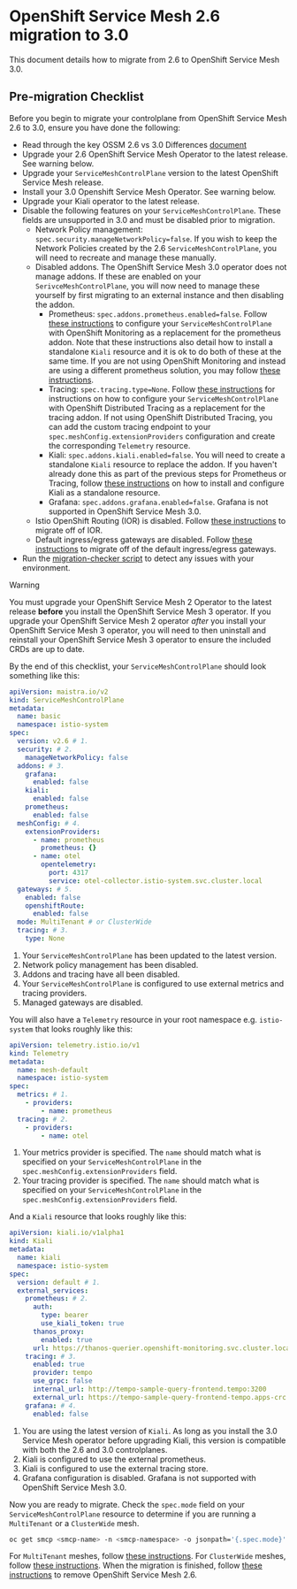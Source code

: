 # OpenShift Service Mesh 2.6 migration to 3.0

This document details how to migrate from 2.6 to OpenShift Service Mesh 3.0.

## Pre-migration Checklist

Before you begin to migrate your controlplane from OpenShift Service Mesh 2.6 to 3.0, ensure you have done the following:

- Read through the key OSSM 2.6 vs 3.0 Differences [document](./../ossm2-vs-ossm3.md) 
- Upgrade your 2.6 OpenShift Service Mesh Operator to the latest release. See warning below.
- Upgrade your `ServiceMeshControlPlane` version to the latest OpenShift Service Mesh release.
- Install your 3.0 Openshift Service Mesh Operator. See warning below.
- Upgrade your Kiali operator to the latest release.
- Disable the following features on your `ServiceMeshControlPlane`. These fields are unsupported in 3.0 and must be disabled prior to migration.
  - Network Policy management: `spec.security.manageNetworkPolicy=false`. If you wish to keep the Network Policies created by the 2.6 `ServiceMeshControlPlane`, you will need to recreate and manage these manually.
  - Disabled addons. The OpenShift Service Mesh 3.0 operator does not manage addons. If these are enabled on your `SerivceMeshControlPlane`, you will now need to manage these yourself by first migrating to an external instance and then disabling the addon.
    - Prometheus: `spec.addons.prometheus.enabled=false`. Follow [these instructions](https://docs.redhat.com/en/documentation/openshift_container_platform/4.17/html/service_mesh/service-mesh-2-x#ossm-integrating-with-user-workload-monitoring_observability) to configure your `ServiceMeshControlPlane` with OpenShift Monitoring as a replacement for the prometheus addon. Note that these instructions also detail how to install a standalone `Kiali` resource and it is ok to do both of these at the same time. If you are not using OpenShift Monitoring and instead are using a different prometheus solution, you may follow [these instructions](https://docs.redhat.com/en/documentation/red_hat_openshift_service_on_aws/4/html/service_mesh/service-mesh-2-x#integration-with-external-prometheus-installation).
    - Tracing: `spec.tracing.type=None`. Follow [these instructions](https://docs.redhat.com/en/documentation/openshift_container_platform/4.17/html/service_mesh/service-mesh-2-x#ossm-configuring-distr-tracing-tempo_observability) for instructions on how to configure your `ServiceMeshControlPlane` with OpenShift Distributed Tracing as a replacement for the tracing addon. If not using OpenShift Distributed Tracing, you can add the custom tracing endpoint to your `spec.meshConfig.extensionProviders` configuration and create the corresponding `Telemetry` resource.
    - Kiali: `spec.addons.kiali.enabled=false`. You will need to create a standalone `Kiali` resource to replace the addon. If you haven't already done this as part of the previous steps for Prometheus or Tracing, follow [these instructions](https://docs.redhat.com/en/documentation/red_hat_openshift_service_mesh/3.0.0tp1/html/observability/kiali-operator-provided-by-red-hat#ossm-install-kiali-operator_ossm-kiali-assembly) on how to install and configure Kiali as a standalone resource.
    - Grafana: `spec.addons.grafana.enabled=false`. Grafana is not supported in OpenShift Service Mesh 3.0.
  - Istio OpenShift Routing (IOR) is disabled. Follow [these instructions](https://docs.redhat.com/en/documentation/openshift_container_platform/4.17/html/service_mesh/service-mesh-2-x#ossm-route-migration) to migrate off of IOR.
  - Default ingress/egress gateways are disabled. Follow [these instructions](https://docs.redhat.com/en/documentation/openshift_container_platform/4.17/html/service_mesh/service-mesh-2-x#ossm-gateway-migration) to migrate off of the default ingress/egress gateways.
- Run the [migration-checker script](migration-checker.sh) to detect any issues with your environment.

> [!WARNING]
> You must upgrade your OpenShift Service Mesh 2 Operator to the latest release **before** you install the OpenShift Service Mesh 3 operator. If you upgrade your OpenShift Service Mesh 2 operator _after_ you install your OpenShift Service Mesh 3 operator, you will need to then uninstall and reinstall your OpenShift Service Mesh 3 operator to ensure the included CRDs are up to date.

By the end of this checklist, your `ServiceMeshControlPlane` should look something like this:

```yaml
apiVersion: maistra.io/v2
kind: ServiceMeshControlPlane
metadata:
  name: basic
  namespace: istio-system
spec:
  version: v2.6 # 1.
  security: # 2.
    manageNetworkPolicy: false
  addons: # 3.
    grafana:
      enabled: false
    kiali:
      enabled: false
    prometheus:
      enabled: false
  meshConfig: # 4.
    extensionProviders:
      - name: prometheus
        prometheus: {}
      - name: otel
        opentelemetry:
          port: 4317
          service: otel-collector.istio-system.svc.cluster.local
  gateways: # 5.
    enabled: false
    openshiftRoute:
      enabled: false
  mode: MultiTenant # or ClusterWide
  tracing: # 3.
    type: None
```

1. Your `ServiceMeshControlPlane` has been updated to the latest version.
2. Network policy management has been disabled.
3. Addons and tracing have all been disabled.
4. Your `ServiceMeshControlPlane` is configured to use external metrics and tracing providers.
5. Managed gateways are disabled.

You will also have a `Telemetry` resource in your root namespace e.g. `istio-system` that looks roughly like this:

```yaml
apiVersion: telemetry.istio.io/v1
kind: Telemetry
metadata:
  name: mesh-default
  namespace: istio-system
spec:
  metrics: # 1.
    - providers:
        - name: prometheus
  tracing: # 2.
    - providers:
        - name: otel
```

1. Your metrics provider is specified. The `name` should match what is specified on your `ServiceMeshControlPlane` in the `spec.meshConfig.extensionProviders` field.
2. Your tracing provider is specified. The `name` should match what is specified on your `ServiceMeshControlPlane` in the `spec.meshConfig.extensionProviders` field.

And a `Kiali` resource that looks roughly like this:

```yaml
apiVersion: kiali.io/v1alpha1
kind: Kiali
metadata:
  name: kiali
  namespace: istio-system
spec:
  version: default # 1.
  external_services:
    prometheus: # 2.
      auth:
        type: bearer
        use_kiali_token: true
      thanos_proxy:
        enabled: true
      url: https://thanos-querier.openshift-monitoring.svc.cluster.local:9091
    tracing: # 3.
      enabled: true
      provider: tempo
      use_grpc: false
      internal_url: http://tempo-sample-query-frontend.tempo:3200
      external_url: https://tempo-sample-query-frontend-tempo.apps-crc.testing
    grafana: # 4.
      enabled: false
```

1. You are using the latest version of `Kiali`. As long as you install the 3.0 Service Mesh operator before upgrading Kiali, this version is compatible with both the 2.6 and 3.0 controlplanes.
2. Kiali is configured to use the external prometheus.
3. Kiali is configured to use the external tracing store.
4. Grafana configuration is disabled. Grafana is not supported with OpenShift Service Mesh 3.0.

Now you are ready to migrate. Check the `spec.mode` field on your `ServiceMeshControlPlane` resource to determine if you are running a `MultiTenant` or a `ClusterWide` mesh.

```sh
oc get smcp <smcp-name> -n <smcp-namespace> -o jsonpath='{.spec.mode}'
```

For `MultiTenant` meshes, follow [these instructions](./multi-tenancy/README.md). For `ClusterWide` meshes, follow [these instructions](./cluster-wide/README.md). When the migration is finished, follow [these instructions](./cleaning-2.6/README.md) to remove OpenShift Service Mesh 2.6.
